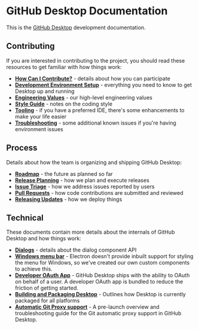 # GitHub Desktop Documentation

This is the [GitHub Desktop](https://github.com/desktop/desktop) development
documentation.

## Contributing

If you are interested in contributing to the project, you should read these
resources to get familiar with how things work:

- **[How Can I Contribute?](../.github/CONTRIBUTING.md#how-can-i-contribute)** -
   details about how you can participate
- **[Development Environment Setup](contributing/setup.md)** - everything
   you need to know to get Desktop up and running
- **[Engineering Values](contributing/engineering-values.md)** - our high-level
engineering values
- **[Style Guide](contributing/styleguide.md)** - notes on the coding style
- **[Tooling](contributing/tooling.md)** - if you have a preferred IDE,
   there's some enhancements to make your life easier
- **[Troubleshooting](contributing/troubleshooting.md)** - some additional
   known issues if you're having environment issues

## Process

Details about how the team is organizing and shipping GitHub Desktop:

- **[Roadmap](process/roadmap.md)** - the future as planned so far
- **[Release Planning](process/release-planning.md)** - how we plan and execute
   releases
- **[Issue Triage](process/issue-triage.md)** - how we address issues reported
   by users
- **[Pull Requests](process/pull-requests.md)** - how code contributions are
submitted and reviewed
- **[Releasing Updates](process/releasing-updates.md)** - how we deploy things

## Technical

These documents contain more details about the internals of GitHub Desktop
and how things work:

- **[Dialogs](technical/dialogs.md)** - details about the dialog component API
- **[Windows menu bar](technical/windows-menu-bar.md)** - Electron doesn't
   provide inbuilt support for styling the menu for Windows, so we've created
   our own custom components to achieve this.
- **[Developer OAuth App](technical/oauth.md)** - GitHub Desktop ships with
   the ability to OAuth on behalf of a user. A developer OAuth app is bundled
   to reduce the friction of getting started.
- **[Building and Packaging Desktop](technical/packaging.md)** - Outlines how
   Desktop is currently packaged for all platforms
- **[Automatic Git Proxy support](technical/proxies.md)** - A pre-launch overview
   and troubleshooting guide for the Git automatic proxy support in GitHub Desktop.
